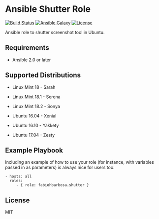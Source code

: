 Ansible Shutter Role 
======

[![Build Status](https://travis-ci.org/fabiohbarbosa/ansible-shutter-role.png)](https://travis-ci.org/fabiohbarbosa/ansible-shutter-role)
[![Ansible Galaxy](https://img.shields.io/badge/ansible--galaxy-docker-blue.svg?style=flat-square)](https://galaxy.ansible.com/fabiohbarbosa/shutter/)
[![License](https://img.shields.io/badge/license-MIT-brightgreen.svg?style=flat-square)](LICENSE)

Ansible role to shutter screenshot tool in Ubuntu.

Requirements
------------
- Ansible 2.0 or later

Supported Distributions
------------
- Linux Mint 18 - Sarah
- Linux Mint 18.1 - Serena
- Linux Mint 18.2 - Sonya

- Ubuntu 16.04 - Xenial
- Ubuntu 16.10 - Yakkety
- Ubuntu 17.04 - Zesty

Example Playbook
----------------

Including an example of how to use your role (for instance, with variables passed in as parameters) is always nice for users too:

    - hosts: all
      roles:
         - { role: fabiohbarbosa.shutter }

License
-------

MIT

